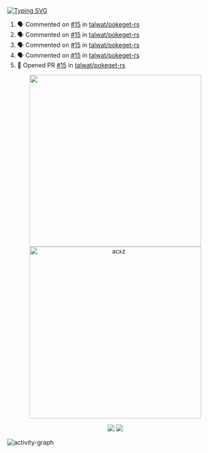 [![Typing SVG](https://readme-typing-svg.herokuapp.com?size=16&color=AFFFA3&multiline=true&height=75&lines=contributing+to+robotics%2Fae%2Fml%2Fgpu;packaging+it+for+archlinux;ricer)](https://git.io/typing-svg)

<!--START_SECTION:activity-->
1. 🗣 Commented on [#15](https://github.com/talwat/pokeget-rs/pull/15#issuecomment-2440197821) in [talwat/pokeget-rs](https://github.com/talwat/pokeget-rs)
2. 🗣 Commented on [#15](https://github.com/talwat/pokeget-rs/pull/15#issuecomment-2440161897) in [talwat/pokeget-rs](https://github.com/talwat/pokeget-rs)
3. 🗣 Commented on [#15](https://github.com/talwat/pokeget-rs/pull/15#issuecomment-2440152481) in [talwat/pokeget-rs](https://github.com/talwat/pokeget-rs)
4. 🗣 Commented on [#15](https://github.com/talwat/pokeget-rs/pull/15#issuecomment-2440138923) in [talwat/pokeget-rs](https://github.com/talwat/pokeget-rs)
5. 💪 Opened PR [#15](https://github.com/talwat/pokeget-rs/pull/15) in [talwat/pokeget-rs](https://github.com/talwat/pokeget-rs)
<!--END_SECTION:activity-->

<p align="center">
  <img width="400em" src=https://github-readme-stats.vercel.app/api?username=acxz&include_all_commits=true&show_icons=true />
  <img width="400em" src="https://github-readme-streak-stats.herokuapp.com/?user=acxz&" alt="acxz" />
</p>

<p align="center">
  <img src=https://github-readme-stats.vercel.app/api/top-langs/?username=acxz&layout=compact />
  <img src=https://github-profile-trophy.vercel.app/?username=acxz&row=2&column=4 />
</p>

![activity-graph](https://github-readme-activity-graph.vercel.app/graph?username=acxz&bg_color=053c4a&color=ffffff&line=76c533&point=8f2fe1&area=true&hide_border=true&hide_title=true)
